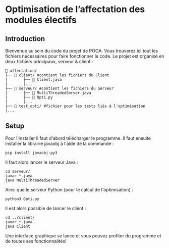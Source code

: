 # Optimisation de l’affectation des modules électifs

## Introduction

Bienvenue au sein du code du projet de POOA. Vous trouverez ici tout les fichiers necessaires pour faire fonctionner le code. Le projet est organisé en deux fichiers principaux, serveur & client : 

```
📂 affectation/
├── 📂 client/ #contient les fichiers du Client
|       ├── 📜 Client.java
|       |...
├── 📂 serveur/ #contient les fichiers du Serveur
|       ├── 📜 MultiThreadedServer.java
|       ├── 📜 Opti.py
|       |...
├── 📂 test_opti/ #fichier pour les tests liés à l'optimisation
|...
```

## Setup  

Pour l'installer il faut d'abord télécharger le programme. Il faut ensuite installer la librairie javaobj à l'aide de la commande :

    pip install javaobj-py3
    
Il faut alors lancer le serveur Java :

    cd serveur/
    javac *.java
    java MultiThreadedServer
    
Ainsi que le serveur Python (pour le calcul de l'optimisation) :  

    python3 Opti.py  
    
Il est alors possible de lancer le client :

    cd ../client/
    javac *.java
    java Client
    
Une interface graphique se lance et vous pouvez profiter du programme et de toutes ses fonctionnalités!

    
